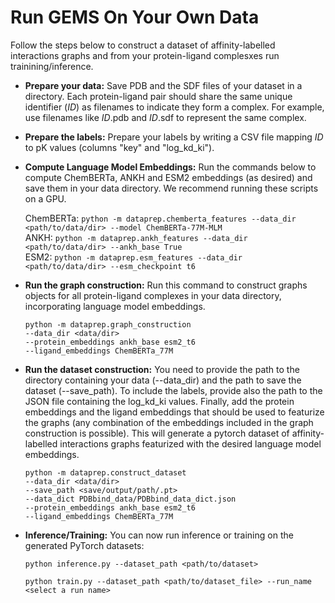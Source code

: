 # Run GEMS On Your Own Data

Follow the steps below to construct a dataset of affinity-labelled interactions graphs and from your protein-ligand complesxes run trainining/inference. 

* **Prepare your data:** Save PDB and the SDF files of your dataset in a directory. Each protein-ligand pair should share the same unique identifier (_ID_) as filenames to indicate they form a complex. For example, use filenames like _ID_.pdb and _ID_.sdf to represent the same complex.
* **Prepare the labels:** Prepare your labels by writing a CSV file mapping _ID_ to pK values (columns "key" and "log_kd_ki"). 
* **Compute Language Model Embeddings:** Run the commands below to compute ChemBERTa, ANKH and ESM2 embeddings (as desired) and save them in your data directory. We recommend running these scripts on a GPU.

    ChemBERTa:     ```python -m dataprep.chemberta_features --data_dir <path/to/data/dir> --model ChemBERTa-77M-MLM``` <br />
    ANKH:          ```python -m dataprep.ankh_features --data_dir <path/to/data/dir> --ankh_base True``` <br />
    ESM2:          ```python -m dataprep.esm_features --data_dir <path/to/data/dir> --esm_checkpoint t6``` <br />
  
* **Run the graph construction:** Run this command to construct graphs objects for all protein-ligand complexes in your data directory, incorporating language model embeddings.

    ```
    python -m dataprep.graph_construction
    --data_dir <data/dir>
    --protein_embeddings ankh_base esm2_t6
    --ligand_embeddings ChemBERTa_77M
    ```
  
* **Run the dataset construction:** You need to provide the path to the directory containing your data (--data_dir) and the path to save the dataset (--save_path). To include the labels, provide also the path to the JSON file containing the log_kd_ki values. Finally, add the protein embeddings and the ligand embeddings that should be used to featurize the graphs (any combination of the embeddings included in the graph construction is possible). This will generate a pytorch dataset of affinity-labelled interactions graphs featurized with the desired language model embeddings.

    ```
    python -m dataprep.construct_dataset
    --data_dir <data/dir> 
    --save_path <save/output/path/.pt>
    --data_dict PDBbind_data/PDBbind_data_dict.json 
    --protein_embeddings ankh_base esm2_t6
    --ligand_embeddings ChemBERTa_77M
    ```

  
* **Inference/Training:** You can now run inference or training on the generated PyTorch datasets:
    ```
    python inference.py --dataset_path <path/to/dataset>
    ```
    ```
    python train.py --dataset_path <path/to/dataset_file> --run_name <select a run name>
    ```
